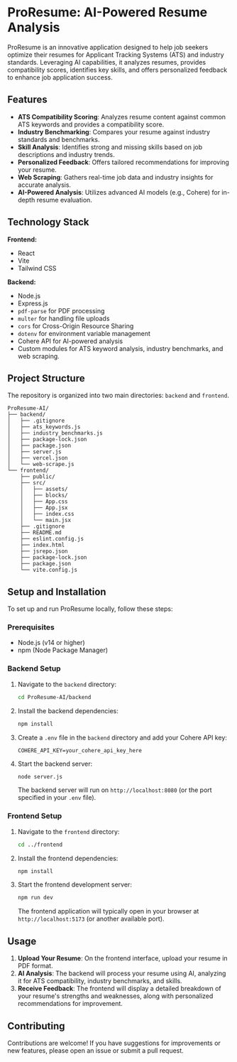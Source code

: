 # ProResume: AI-Powered Resume Analysis

ProResume is an innovative application designed to help job seekers optimize their resumes for Applicant Tracking Systems (ATS) and industry standards. Leveraging AI capabilities, it analyzes resumes, provides compatibility scores, identifies key skills, and offers personalized feedback to enhance job application success.




## Features

*   **ATS Compatibility Scoring**: Analyzes resume content against common ATS keywords and provides a compatibility score.
*   **Industry Benchmarking**: Compares your resume against industry standards and benchmarks.
*   **Skill Analysis**: Identifies strong and missing skills based on job descriptions and industry trends.
*   **Personalized Feedback**: Offers tailored recommendations for improving your resume.
*   **Web Scraping**: Gathers real-time job data and industry insights for accurate analysis.
*   **AI-Powered Analysis**: Utilizes advanced AI models (e.g., Cohere) for in-depth resume evaluation.



## Technology Stack

**Frontend:**
*   React
*   Vite
*   Tailwind CSS

**Backend:**
*   Node.js
*   Express.js
*   `pdf-parse` for PDF processing
*   `multer` for handling file uploads
*   `cors` for Cross-Origin Resource Sharing
*   `dotenv` for environment variable management
*   Cohere API for AI-powered analysis
*   Custom modules for ATS keyword analysis, industry benchmarks, and web scraping.



## Project Structure

The repository is organized into two main directories: `backend` and `frontend`.

```
ProResume-AI/
├── backend/
│   ├── .gitignore
│   ├── ats_keywords.js
│   ├── industry_benchmarks.js
│   ├── package-lock.json
│   ├── package.json
│   ├── server.js
│   ├── vercel.json
│   └── web-scrape.js
└── frontend/
    ├── public/
    ├── src/
    │   ├── assets/
    │   ├── blocks/
    │   ├── App.css
    │   ├── App.jsx
    │   ├── index.css
    │   └── main.jsx
    ├── .gitignore
    ├── README.md
    ├── eslint.config.js
    ├── index.html
    ├── jsrepo.json
    ├── package-lock.json
    ├── package.json
    └── vite.config.js
```




## Setup and Installation

To set up and run ProResume locally, follow these steps:

### Prerequisites

*   Node.js (v14 or higher)
*   npm (Node Package Manager)

### Backend Setup

1.  Navigate to the `backend` directory:
    ```bash
    cd ProResume-AI/backend
    ```
2.  Install the backend dependencies:
    ```bash
    npm install
    ```
3.  Create a `.env` file in the `backend` directory and add your Cohere API key:
    ```
    COHERE_API_KEY=your_cohere_api_key_here
    ```
4.  Start the backend server:
    ```bash
    node server.js
    ```
    The backend server will run on `http://localhost:8080` (or the port specified in your `.env` file).

### Frontend Setup

1.  Navigate to the `frontend` directory:
    ```bash
    cd ../frontend
    ```
2.  Install the frontend dependencies:
    ```bash
    npm install
    ```
3.  Start the frontend development server:
    ```bash
    npm run dev
    ```
    The frontend application will typically open in your browser at `http://localhost:5173` (or another available port).




## Usage

1.  **Upload Your Resume**: On the frontend interface, upload your resume in PDF format.
2.  **AI Analysis**: The backend will process your resume using AI, analyzing it for ATS compatibility, industry benchmarks, and skills.
3.  **Receive Feedback**: The frontend will display a detailed breakdown of your resume's strengths and weaknesses, along with personalized recommendations for improvement.




## Contributing

Contributions are welcome! If you have suggestions for improvements or new features, please open an issue or submit a pull request.



